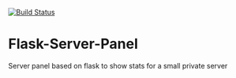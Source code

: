 [![Build Status](https://travis-ci.org/sepro/Flask-Server-Panel.svg?branch=master)](https://travis-ci.org/sepro/Flask-Server-Panel)

# Flask-Server-Panel
Server panel based on flask to show stats for a small private server
